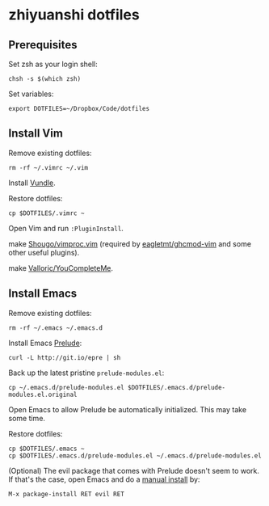 # zhiyuanshi dotfiles

## Prerequisites

Set zsh as your login shell:

    chsh -s $(which zsh)

Set variables:

    export DOTFILES=~/Dropbox/Code/dotfiles

## Install Vim

Remove existing dotfiles:

    rm -rf ~/.vimrc ~/.vim

Install [Vundle](https://github.com/gmarik/Vundle.vim).

Restore dotfiles:

    cp $DOTFILES/.vimrc ~

Open Vim and run `:PluginInstall`.

make [Shougo/vimproc.vim](https://github.com/Shougo/vimproc.vim) (required by [eagletmt/ghcmod-vim](https://github.com/eagletmt/ghcmod-vim) and some other useful plugins).

make [Valloric/YouCompleteMe](https://github.com/Shougo/vimproc.vim).

## Install Emacs

Remove existing dotfiles:

    rm -rf ~/.emacs ~/.emacs.d

Install Emacs [Prelude](https://github.com/bbatsov/prelude#fast-forward):

    curl -L http://git.io/epre | sh

Back up the latest pristine `prelude-modules.el`:

    cp ~/.emacs.d/prelude-modules.el $DOTFILES/.emacs.d/prelude-modules.el.original

Open Emacs to allow Prelude be automatically initialized. This may take some time.

Restore dotfiles:

    cp $DOTFILES/.emacs ~
    cp $DOTFILES/.emacs.d/prelude-modules.el ~/.emacs.d/prelude-modules.el

(Optional) The evil package that comes with Prelude doesn't seem to work. If that's the case, open Emacs and do a [manual install](http://www.emacswiki.org/emacs/Evil#toc1) by:

    M-x package-install RET evil RET
